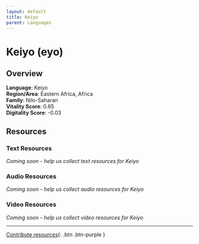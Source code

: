 ```yaml
---
layout: default
title: Keiyo
parent: Languages
---
```


# Keiyo (eyo)

## Overview

**Language**: Keiyo  
**Region/Area**: Eastern Africa, Africa  
**Family**: Nilo-Saharan  
**Vitality Score**: 0.65  
**Digitality Score**: -0.03  

## Resources

### Text Resources
*Coming soon - help us collect text resources for Keiyo*

### Audio Resources
*Coming soon - help us collect audio resources for Keiyo*

### Video Resources
*Coming soon - help us collect video resources for Keiyo*

---

[Contribute resources](https://fairtrain.github.io/){: .btn .btn-purple }
